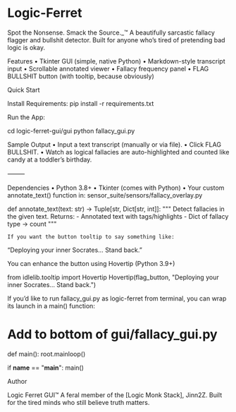 # Logic-Ferret
Spot the Nonsense. Smack the Source._™  A beautifully sarcastic fallacy flagger and bullshit detector. Built for anyone who’s tired of pretending bad logic is okay.

Features
	•	 Tkinter GUI (simple, native Python)
	•	 Markdown-style transcript input
	•	 Scrollable annotated viewer
	•	 Fallacy frequency panel
	•	 FLAG BULLSHIT button (with tooltip, because obviously)

Quick Start

  Install Requirements:
  pip install -r requirements.txt

Run the App:

cd logic-ferret-gui/gui
python fallacy_gui.py

Sample Output
	•	Input a text transcript (manually or via file).
	•	Click  FLAG BULLSHIT.
	•	Watch as logical fallacies are auto-highlighted and counted like candy at a toddler’s birthday.

⸻

 Dependencies
	•	Python 3.8+
	•	Tkinter (comes with Python)
	•	Your custom annotate_text() function in:
sensor_suite/sensors/fallacy_overlay.py

def annotate_text(text: str) -> Tuple[str, Dict[str, int]]:
    """
    Detect fallacies in the given text.
    Returns:
      - Annotated text with tags/highlights
      - Dict of fallacy type -> count
    """

    If you want the button tooltip to say something like:

“Deploying your inner Socrates… Stand back.”

You can enhance the button using Hovertip (Python 3.9+)

from idlelib.tooltip import Hovertip
Hovertip(flag_button, "Deploying your inner Socrates… Stand back.")

If you’d like to run fallacy_gui.py as logic-ferret from terminal, you can wrap its launch in a main() function:

# Add to bottom of gui/fallacy_gui.py

def main():
    root.mainloop()

if __name__ == "__main__":
    main()


Author

Logic Ferret GUI™
A feral member of the [Logic Monk Stack], Jinn2Z.
Built for the tired minds who still believe truth matters.

